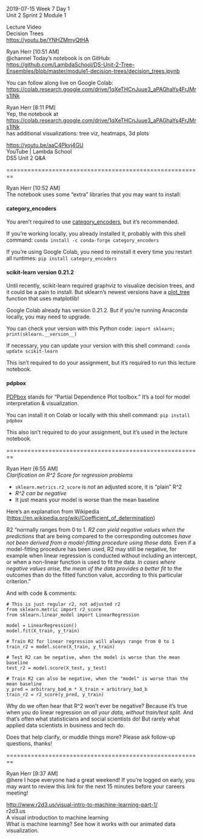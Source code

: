 
2019-07-15 Week 7 Day 1  
Unit 2 Sprint 2 Module 1   

Lecture Video  
Decision Trees  
https://youtu.be/YNHZMmyQtHA

Ryan Herr [10:51 AM]  
@channel Today’s notebook is on GitHub:   
https://github.com/LambdaSchool/DS-Unit-2-Tree-Ensembles/blob/master/module1-decision-trees/decision_trees.ipynb  

You can follow along live on Google Colab:  
https://colab.research.google.com/drive/1qXeTHCnJuue3_aPAGhaYs4FrJMrs1INk  

Ryan Herr [8:11 PM]  
Yep, the notebook at   
https://colab.research.google.com/drive/1qXeTHCnJuue3_aPAGhaYs4FrJMrs1INk    
has additional visualizations: tree viz, heatmaps, 3d plots  

https://youtu.be/aaC4Pkvj4GU  
YouTube | Lambda School  
DS5 Unit 2 Q&A  

========================================================

Ryan Herr [10:52 AM]  
The notebook uses some “extra” libraries that you may want to install:

#### category_encoders

You aren’t required to use [category_encoders](https://github.com/scikit-learn-contrib/categorical-encoding), but it’s recommended.

If you’re working locally, you already installed it, probably with this shell command: `conda install -c conda-forge category_encoders`

If you’re using Google Colab, you need to reinstall it every time you restart all runtimes: `pip install category_encoders`

#### scikit-learn version 0.21.2

Until recently, scikit-learn required graphviz to visualize decision trees, and it could be a pain to install. But sklearn’s newest versions have a [plot_tree](https://scikit-learn.org/stable/modules/generated/sklearn.tree.plot_tree.html) function that uses matplotlib!  

Google Colab already has version 0.21.2. But if you’re running Anaconda locally, you may need to upgrade.

You can check your version with this Python code: `import sklearn; print(sklearn.__version__)`

If necessary, you can update your version with this shell command: `conda update scikit-learn`

This isn’t required to do your assignment, but it’s required to run this lecture notebook.

#### pdpbox

[PDPbox](https://github.com/SauceCat/PDPbox) stands for “Partial Dependence Plot toolbox.” It’s a tool for model interpretation & visualization.

You can install it on Colab or locally with this shell command: `pip install pdpbox`

This also isn’t required to do your assignment, but it’s used in the lecture notebook.

========================================================

Ryan Herr [6:55 AM]  
*Clarification on R^2 Score for regression problems*  

- `sklearn.metrics.r2_score` is _not_ an adjusted score, it is “plain” R^2  
- *R^2 _can_ be negative*  
- It just means your model is worse than the mean baseline  

Here’s an explanation from Wikipedia (https://en.wikipedia.org/wiki/Coefficient_of_determination)  

R2 “normally ranges from 0 to 1. *R2 can yield negative values when the predictions* that are being compared to the corresponding outcomes *have not been derived from a model-fitting procedure _using those data._* Even if a model-fitting procedure has been used, R2 may still be negative, for example when linear regression is conducted without including an intercept, or when a non-linear function is used to fit the data. *In cases where negative values arise, the mean of the data provides a better fit* to the outcomes than do the fitted function value, according to this particular criterion.”  

And with code & comments:  
```
# This is just regular r2, not adjusted r2  
from sklearn.metric import r2_score  
from sklearn.linear_model import LinearRegression  

model = LinearRegression()  
model.fit(X_train, y_train)

# Train R2 for linear regression will always range from 0 to 1  
train_r2 = model.score(X_train, y_train)  

# Test R2 can be negative, when the model is worse than the mean baseline  
test_r2 = model.score(X_test, y_test)  

# Train R2 can also be negative, when the "model" is worse than the mean baseline  
y_pred = arbitrary_bad_m * X_train + arbitrary_bad_b  
train_r2 = r2_score(y_pred, y_train)  
```  

Why do we often hear that R^2 won’t ever be negative? Because it’s true when you do linear regression on _all your data, without train/test split_. And that’s often what statisticians and social scientists do! But rarely what applied data scientists in business and tech do.  

Does that help clarify, or muddle things more? Please ask follow-up questions, thanks!  

========================================================

Ryan Herr [9:37 AM]  
@here I hope everyone had a great weekend! If you’re logged on early, you may want to review this link for the next 15 minutes before your careers meeting!  

http://www.r2d3.us/visual-intro-to-machine-learning-part-1/  
r2d3.us  
A visual introduction to machine learning  
What is machine learning? See how it works with our animated data visualization.   

